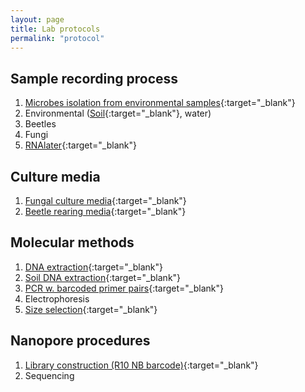 ```yaml
---
layout: page
title: Lab protocols
permalink: "protocol"
---
```

## Sample recording process
1. [Microbes isolation from environmental samples](https://www.protocols.io/view/step-by-step-from-environmental-samples-to-preserv-n2bvj8mk5gk5/v1){:target="_blank"}<br>
2. Environmental ([Soil](https://protocols.io/view/soil-sample-citizen-scientists-chinese-ccedsta6.html){:target="_blank"}, water)
3. Beetles
4. Fungi
5. [RNAlater](https://www.protocols.io/view/rnalater-recipe-bp2l61w35vqe/v1){:target="_blank"}<br>

## Culture media
1. [Fungal culture media](https://protocols.io/view/mycology-media-b9eir3ce.html){:target="_blank"}<br>
2. [Beetle rearing media](https://www.protocols.io/view/beetle-rearing-media-cbhbsj2n.html){:target="_blank"}<br>

## Molecular methods
1. [DNA extraction](https://www.protocols.io/view/dna-extraction-v9-0-modified-bomb-czxsx7ne){:target="_blank"}<br>
2. [Soil DNA extraction](https://www.protocols.io/view/soil-sample-dna-extraction-supersoil-rm7vzbzj2vx1/v1){:target="_blank"}<br>
3. [PCR w. barcoded primer pairs](https://www.protocols.io/view/2-step-pcr-mixture-and-conditions-barcoded-head-pr-cvq8w5zw){:target="_blank"}<br>
4. Electrophoresis
5. [Size selection](https://www.protocols.io/view/size-selection-purification-bp2l695eklqe/v1){:target="_blank"}<br>

## Nanopore procedures
1. [Library construction (R10 NB barcode)](https://protocols.io/view/nanopore-library-preparation-for-r10-native-barcod-d5cv82w6.html){:target="_blank"}<br>
2. Sequencing
